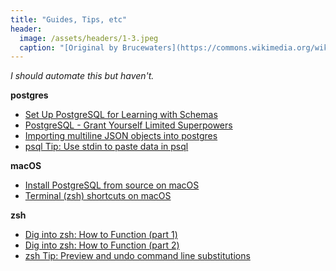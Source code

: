 ```yaml
---
title: "Guides, Tips, etc"
header:
  image: /assets/headers/1-3.jpeg
  caption: "[Original by Brucewaters](https://commons.wikimedia.org/wiki/File:M31,_the_Andromeda_Galaxy,_Killarney_Provincial_Park_Observatory.jpg), [CC BY 4.0](https://creativecommons.org/licenses/by/4.0), via Wikimedia Commons"
---
```


*I should automate this but haven't.*

**postgres**

- [Set Up PostgreSQL for Learning with Schemas](../postgresql/postgres-schemas/)
- [PostgreSQL - Grant Yourself Limited Superpowers](../postgresql/limited-superpowers/)
- [Importing multiline JSON objects into postgres](../postgresql/import-json-into-postgres/)
- [psql Tip: Use stdin to paste data in psql](../postgresql/pasting-data-into-postgres/)

**macOS**
- [Install PostgreSQL from source on macOS](./install-postgres/)
- [Terminal (zsh) shortcuts on macOS](../macos/zsh-keys/)

**zsh**

- [Dig into zsh: How to Function (part 1)](../zsh/zsh-functions/)
- [Dig into zsh: How to Function (part 2)](..//zsh/zsh-functions-2/)
- [zsh Tip: Preview and undo command line substitutions](../zsh/zsh-undo/)


